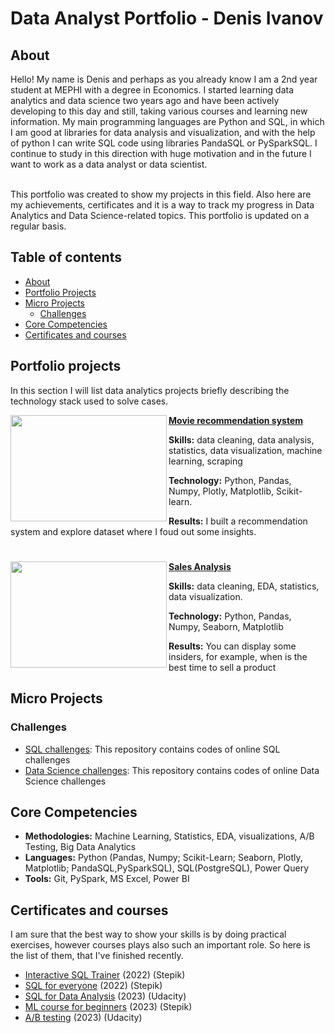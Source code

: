 # Data Analyst Portfolio - Denis Ivanov

## About
Hello! My name is Denis and perhaps as you already know I am a 2nd year student at MEPHI with a degree in Economics. I started learning data analytics and data science two years ago and have been actively developing to this day and still, taking various courses and learning new information. My main programming languages are Python and SQL, in which I am good at libraries for data analysis and visualization, and with the help of python I can write SQL code using libraries PandaSQL or PySparkSQL. I continue to study in this direction with huge motivation and in the future I want to work as a data analyst or data scientist. 

<br>
This portfolio was created to show my projects in this field. Also here are my achievements, certificates and it is a way to track my progress in Data Analytics and Data Science-related topics. This portfolio is updated on a regular basis.
<br>

## Table of contents
- [About](#about)
- [Portfolio Projects](#portfolio-projects)
- [Micro Projects](#micro-projects)
	+ [Challenges](#challengesf)
- [Core Competencies](#core-competencies)
- [Certificates and courses](#certificates-and-courses)



## Portfolio projects
In this section I will list data analytics projects briefly describing the technology stack used to solve cases.

<img align="left" width="250" height="170" src="https://cdnstatic.rg.ru/uploads/images/157/11/13/900.jpg"> **[Movie recommendation system](https://github.com/deNzik3/data_analytics_projects/blob/main/movie_rec.ipynb)**

**Skills:** data cleaning, data analysis, statistics, data visualization, machine learning, scraping 


**Technology:** Python, Pandas, Numpy, Plotly, Matplotlib, Scikit-learn.


**Results:** I built a recommendation system and explore dataset where I foud out some insights.  



#


<img align="left" width="250" height="170" src="http://www.bscorecard.net/wp-content/uploads/2018/04/grafico-sales-up-cover-article.png"> **[Sales Analysis](https://github.com/deNzik3/data_analytics_projects/blob/main/sales_EDA%2Bvisualization%2BSQL.ipynb)**

**Skills:** data cleaning, EDA, statistics, data visualization.  


**Technology:** Python, Pandas, Numpy, Seaborn, Matplotlib


**Results:** You can display some insiders, for example, when is the best time to sell a product



##




## Micro Projects



### Challenges
* [SQL challenges](https://github.com/deNzik3/SQL): This repository contains codes of online SQL challenges
* [Data Science challenges](https://github.com/deNzik3/Data-Science): This repository contains codes of online Data Science challenges





## Core Competencies
- **Methodologies:** Machine Learning, Statistics, EDA, visualizations, A/B Testing, Big Data Analytics
- **Languages:** Python (Pandas, Numpy; Scikit-Learn; Seaborn, Plotly, Matplotlib; PandaSQL,PySparkSQL), SQL(PostgreSQL), Power Query
- **Tools:** Git, PySpark, MS Excel, Power BI


















## Certificates and courses

I am sure that the best way to show your skills is by doing practical exercises, however courses plays also such an important role. So here is the list of them, that I've finished recently.

* [Interactive SQL Trainer](https://stepik.org/cert/1959546) (2022) (Stepik)
* [SQL for everyone](https://stepik.org/cert/1574139) (2022) (Stepik)
* [SQL for Data Analysis](https://disk.yandex.ru/i/AX2bJUKksYDbDg) (2023) (Udacity)
* [ML course for beginners](https://disk.yandex.ru/i/Sv_3XgOED6D1Ig) (2023) (Stepik)
* [A/B testing](https://learn.udacity.com/courses/ud257) (2023) (Udacity)

